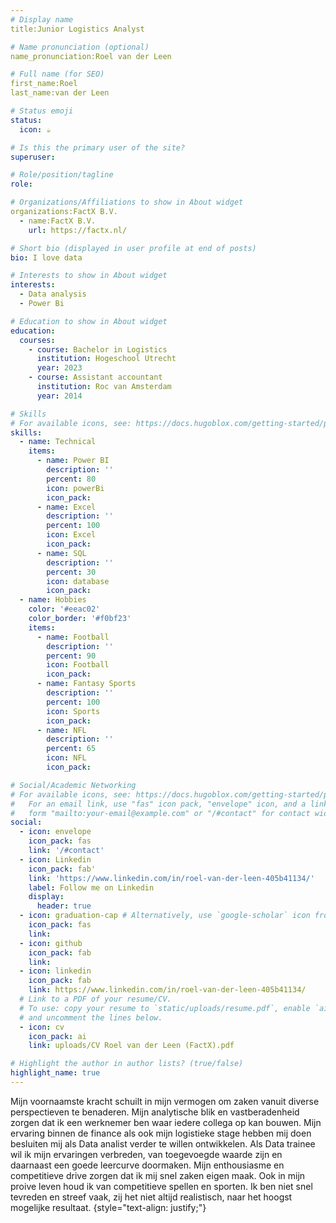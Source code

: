 ```yaml
---
# Display name
title:Junior Logistics Analyst

# Name pronunciation (optional)
name_pronunciation:Roel van der Leen

# Full name (for SEO)
first_name:Roel
last_name:van der Leen

# Status emoji
status:
  icon: ☕️

# Is this the primary user of the site?
superuser: 

# Role/position/tagline
role: 

# Organizations/Affiliations to show in About widget
organizations:FactX B.V.
  - name:FactX B.V.
    url: https://factx.nl/

# Short bio (displayed in user profile at end of posts)
bio: I love data 

# Interests to show in About widget
interests:
  - Data analysis
  - Power Bi

# Education to show in About widget
education:
  courses:
    - course: Bachelor in Logistics
      institution: Hogeschool Utrecht
      year: 2023
    - course: Assistant accountant
      institution: Roc van Amsterdam
      year: 2014

# Skills
# For available icons, see: https://docs.hugoblox.com/getting-started/page-builder/#icons
skills:
  - name: Technical
    items:
      - name: Power BI
        description: ''
        percent: 80
        icon: powerBi
        icon_pack: 
      - name: Excel
        description: ''
        percent: 100
        icon: Excel
        icon_pack: 
      - name: SQL
        description: ''
        percent: 30
        icon: database
        icon_pack: 
  - name: Hobbies
    color: '#eeac02'
    color_border: '#f0bf23'
    items:
      - name: Football
        description: ''
        percent: 90
        icon: Football
        icon_pack: 
      - name: Fantasy Sports
        description: ''
        percent: 100
        icon: Sports
        icon_pack: 
      - name: NFL
        description: ''
        percent: 65
        icon: NFL
        icon_pack:

# Social/Academic Networking
# For available icons, see: https://docs.hugoblox.com/getting-started/page-builder/#icons
#   For an email link, use "fas" icon pack, "envelope" icon, and a link in the
#   form "mailto:your-email@example.com" or "/#contact" for contact widget.
social:
  - icon: envelope
    icon_pack: fas
    link: '/#contact'
  - icon: Linkedin 
    icon_pack: fab'
    link: 'https://www.linkedin.com/in/roel-van-der-leen-405b41134/'
    label: Follow me on Linkedin
    display:
      header: true
  - icon: graduation-cap # Alternatively, use `google-scholar` icon from `ai` icon pack
    icon_pack: fas
    link: 
  - icon: github
    icon_pack: fab
    link: 
  - icon: linkedin
    icon_pack: fab
    link: https://www.linkedin.com/in/roel-van-der-leen-405b41134/
  # Link to a PDF of your resume/CV.
  # To use: copy your resume to `static/uploads/resume.pdf`, enable `ai` icons in `params.yaml`,
  # and uncomment the lines below.
  - icon: cv
    icon_pack: ai
    link: uploads/CV Roel van der Leen (FactX).pdf

# Highlight the author in author lists? (true/false)
highlight_name: true
---
```


Mijn voornaamste kracht schuilt in mijn vermogen om zaken vanuit diverse perspectieven te benaderen. Mijn
analytische blik en vastberadenheid zorgen dat ik een werknemer ben waar iedere collega op kan bouwen.
Mijn ervaring binnen de finance als ook mijn logistieke stage hebben mij doen besluiten mij als Data analist
verder te willen ontwikkelen. Als Data trainee wil ik mijn ervaringen verbreden, van toegevoegde waarde zijn en
daarnaast een goede leercurve doormaken. Mijn enthousiasme en competitieve drive zorgen dat ik mij snel
zaken eigen maak. Ook in mijn proive leven houd ik van competitieve spellen en sporten. Ik ben niet snel
tevreden en streef vaak, zij het niet altijd realistisch, naar het hoogst mogelijke resultaat.
{style="text-align: justify;"}
